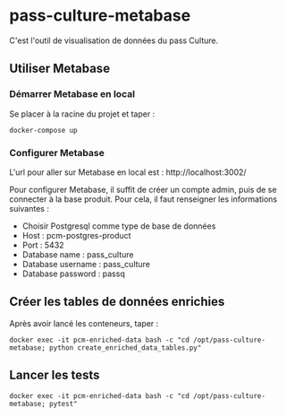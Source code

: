 # pass-culture-metabase

C'est l'outil de visualisation de données du pass Culture.

## Utiliser Metabase
### Démarrer Metabase en local
Se placer à la racine du projet et taper :

`docker-compose up`

### Configurer Metabase
L'url pour aller sur Metabase en local est : http://localhost:3002/

Pour configurer Metabase, il suffit de créer un compte admin, puis de se connecter à la base produit. Pour cela, il faut renseigner les informations suivantes :
- Choisir Postgresql comme type de base de données
- Host : pcm-postgres-product
- Port : 5432
- Database name : pass_culture
- Database username : pass_culture
- Database password : passq

## Créer les tables de données enrichies
Après avoir lancé les conteneurs, taper :

`docker exec -it pcm-enriched-data bash -c "cd /opt/pass-culture-metabase; python create_enriched_data_tables.py"`

## Lancer les tests
`docker exec -it pcm-enriched-data bash -c "cd /opt/pass-culture-metabase; pytest"`